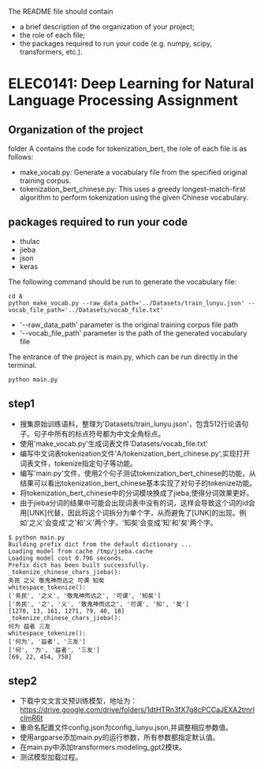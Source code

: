 ﻿The README file should contain 
- a brief description of the organization of your project; 
- the role of each file; 
- the packages required to run your code (e.g. numpy, scipy, transformers, etc.).

# ELEC0141: Deep Learning for Natural Language Processing Assignment 
## Organization of the project
folder A contains the code for tokenization_bert, the role of each file is as follows:
- make_vocab.py: Generate a vocabulary file from the specified original training corpus.
- tokenization_bert_chinese.py: This uses a greedy longest-match-first algorithm to perform tokenization using the given Chinese vocabulary.


## packages required to run your code
- thulac
- jieba
- json
- keras

The following command should be run to generate the vocabulary file:
```
cd A
python make_vocab.py --raw_data_path='../Datasets/train_lunyu.json' --vocab_file_path='../Datasets/vocab_file.txt'

```
- '--raw_data_path' parameter is the original training corpus file path
- '--vocab_file_path' parameter is the path of the generated vocabulary file

The entrance of the project is main.py, which can be run directly in the terminal.
```
python main.py
```

## step1
- 搜集原始训练语料，整理为'Datasets/train_lunyu.json'，包含512行论语句子。句子中所有的标点符号都为中文全角标点。
- 使用'make_vocab.py'生成词表文件'Datasets/vocab_file.txt'
- 编写中文词表tokenization文件'A/tokenization_bert_chinese.py',实现打开词表文件，tokenize指定句子等功能。
- 编写'main.py'文件，使用2个句子测试tokenization_bert_chinese的功能，从结果可以看出tokenization_bert_chinese基本实现了对句子的tokenize功能。
- 将tokenization_bert_chinese中的分词模块换成了jieba,使得分词效果更好。
- 由于jieba分词的结果中可能会出现词表中没有的词，这样会导致这个词的id会用[UNK]代替，因此将这个词拆分为单个字，从而避免了[UNK]的出现。例如'之义'会变成'之'和'义'两个字，'知矣'会变成'知'和'矣'两个字。
```
$ python main.py
Building prefix dict from the default dictionary ...
Loading model from cache /tmp/jieba.cache
Loading model cost 0.796 seconds.
Prefix dict has been built successfully.
_tokenize_chinese_chars_jieba():
务民 之义 敬鬼神而远之 可谓 知矣
whitespace_tokenize():
['务民', '之义', '敬鬼神而远之', '可谓', '知矣']
['务民', '之', '义', '敬鬼神而远之', '可谓', '知', '矣']
[1270, 13, 161, 1271, 79, 40, 18]
_tokenize_chinese_chars_jieba():
何为 益者 三友
whitespace_tokenize():
['何为', '益者', '三友']
['何', '为', '益者', '三友']
[69, 22, 454, 758]
```

## step2
- 下载中文文言文预训练模型，地址为：https://drive.google.com/drive/folders/1dtHTRn3fX7g8cPCCaJEXA2tmrIcImR6t
- 重命名配置文件config.json为config_lunyu.json,并调整相应参数值。
- 使用argparse添加main.py的运行参数，所有参数都指定默认值。
- 在main.py中添加transformers.modeling_gpt2模块。
- 测试模型加载过程。